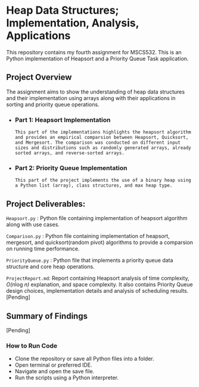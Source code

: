 # Heap Data Structures; Implementation, Analysis, Applications

This repository contains my fourth assignment for MSCS532. This is an Python implementation of Heapsort and a Priority Queue Task application.

## Project Overview
The assignment aims to show the understanding of heap data structures and their implementation using arrays along with their applications in sorting and priority queue operations. 

 * ### Part 1: Heapsort Implementation
       This part of the implementations highlights the heapsort algorithm and provides an empirical comparsion between Heapsort, Quicksort, and Mergesort. The comparison was conducted on different input sizes and distributions such as randomly generated arrays, already sorted arrays, and reverse-sorted arrays.

 * ### Part 2: Priority Queue Implementation
       This part of the project implements the use of a binary heap using a Python list (array), class structures, and max heap type.

## Project Deliverables:
```Heapsort.py``` : Python file containing implementation of heapsort algorithm along with use cases.

```Comparison.py``` : Python file containing implementation of heapsort, mergesort, and quicksort(random pivot) algorithms to provide a comparsion on running time performance.

```PriorityQueue.py``` : Python file that implements a priority queue data structure and core heap operations.

```ProjectReport.md```: Report containing Heapsort analysis of time complexity, <em>O(n</em>log<em> n)</em> explanation, and space complexity. It also contains Priority Queue design choices, implementation details and analysis of scheduling results. [Pending]

## Summary of Findings
[Pending]

### How to Run Code
* Clone the repository or save all Python files into a folder.
* Open terminal or preferred IDE.
* Navigate and open the save file.
* Run the scripts using a Python interpreter.
